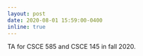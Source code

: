 ```yaml
---
layout: post
date: 2020-08-01 15:59:00-0400
inline: true
---
```


TA for CSCE 585 and CSCE 145 in fall 2020.
